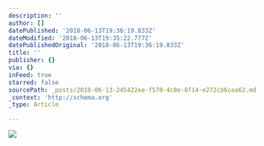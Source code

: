 ```yaml
---
description: ''
author: []
datePublished: '2018-06-13T19:36:19.833Z'
dateModified: '2018-06-13T19:35:22.777Z'
datePublishedOriginal: '2018-06-13T19:36:19.833Z'
title: ''
publisher: {}
via: {}
inFeed: true
starred: false
sourcePath: _posts/2018-06-13-245422ee-f570-4c8e-8f14-e272cb6caa62.md
_context: 'http://schema.org'
_type: Article

---
```

![](https://the-grid-user-content.s3-us-west-2.amazonaws.com/3f1097e0-bf30-4e86-82df-b26b1f81f8ec.jpg)